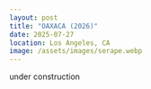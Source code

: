 ```yaml
---
layout: post
title: "OAXACA (2026)"
date: 2025-07-27
location: Los Angeles, CA
image: /assets/images/serape.webp
---
```


under construction
